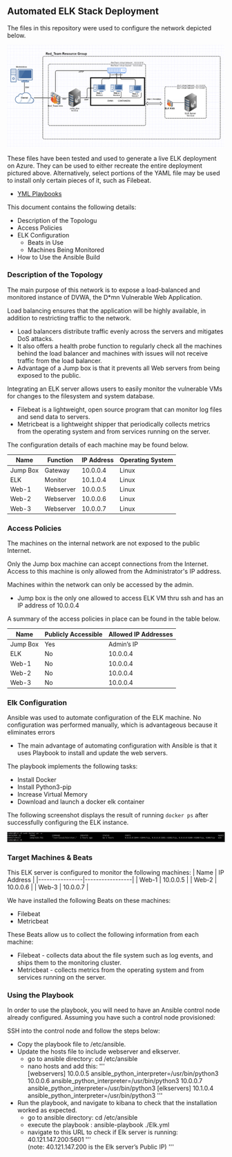 ## Automated ELK Stack Deployment

The files in this repository were used to configure the network depicted below.

![TEST!](Diagrams/Cloud_Network.png)

These files have been tested and used to generate a live ELK deployment on Azure. They can be used to either recreate the entire deployment pictured above. Alternatively, select portions of the YAML file may be used to install only certain pieces of it, such as Filebeat.

  - [YML Playbooks](https://github.com/Zronalmario/Project_13/tree/main/Ansible_Playbooks)

This document contains the following details:
- Description of the Topologu
- Access Policies
- ELK Configuration
  - Beats in Use
  - Machines Being Monitored
- How to Use the Ansible Build


### Description of the Topology

The main purpose of this network is to expose a load-balanced and monitored instance of DVWA, the D*mn Vulnerable Web Application.

Load balancing ensures that the application will be highly available, in addition to restricting traffic to the network.
-  Load balancers distribute traffic evenly across the servers and mitigates DoS attacks.
- It also offers a health probe function to regularly check all the machines behind the load balancer and machines with issues will not receive traffic from the load balancer.
- Advantage of a Jump box is that it prevents all Web servers from being exposed to the public. 


Integrating an ELK server allows users to easily monitor the vulnerable VMs for changes to the filesystem and system database.

- Filebeat is a lightweight, open source program that can monitor log files and send data to servers.
- Metricbeat is a lightweight shipper that periodically collects metrics from the operating system and from services running on the server. 


The configuration details of each machine may be found below.

| Name     | Function | IP Address | Operating System |
|----------|----------|------------|------------------|
| Jump Box | Gateway  | 10.0.0.4   | Linux            |
| ELK      | Monitor  | 10.1.0.4   | Linux            |
| Web-1    | Webserver| 10.0.0.5   | Linux            |
| Web-2    | Webserver| 10.0.0.6   | Linux            |
| Web-3    | Webserver| 10.0.0.7   | Linux            |
### Access Policies

The machines on the internal network are not exposed to the public Internet. 

Only the Jump box machine can accept connections from the Internet. Access to this machine is only allowed from the Administrator's IP address.

Machines within the network can only be accessed by the admin.
-  Jump box is the only one allowed to access ELK VM thru ssh and has an IP address of  10.0.0.4

A summary of the access policies in place can be found in the table below.

| Name     | Publicly Accessible | Allowed IP Addresses |
|----------|---------------------|----------------------|
| Jump Box |      Yes            |    Admin’s IP        |
|   ELK    |      No             |     10.0.0.4         |
|   Web-1  |      No             |     10.0.0.4         |
|   Web-2  |      No             |     10.0.0.4         |
|   Web-3  |      No             |     10.0.0.4         |

### Elk Configuration

Ansible was used to automate configuration of the ELK machine. No configuration was performed manually, which is advantageous because it eliminates errors

- The main advantage of automating configuration with Ansible is that it uses Playbook to install and update the web servers.


The playbook implements the following tasks:

- Install Docker 
- Install Python3-pip
- Increase Virtual Memory
- Download and launch a docker elk container


The following screenshot displays the result of running `docker ps` after successfully configuring the ELK instance.

![Test](Images/docker.png)


### Target Machines & Beats

This ELK server is configured to monitor the following machines:
|     Name       |    IP Address   |
|----------------|-----------------|
|     Web-1      |    10.0.0.5     |
|     Web-2      |    10.0.0.6     |
|     Web-3      |    10.0.0.7     |


We have installed the following Beats on these machines:
- Filebeat
- Metricbeat


These Beats allow us to collect the following information from each machine:
- Filebeat - collects data about the file system such as log events, and ships them to the monitoring cluster.
- Metricbeat - collects metrics from the operating system and from services running on the server. 
 

### Using the Playbook
In order to use the playbook, you will need to have an Ansible control node already configured. Assuming you have such a control node provisioned: 

SSH into the control node and follow the steps below:
- Copy the playbook file to /etc/ansible.
- Update the hosts file to include webserver and elkserver.
    - go to ansible directory: cd /etc/ansible
    - nano hosts and add this:
'''      
       [webservers]
         10.0.0.5 ansible_python_interpreter=/usr/bin/python3
         10.0.0.6 ansible_python_interpreter=/usr/bin/python3
         10.0.0.7 ansible_python_interpreter=/usr/bin/python3
       [elkservers]
	 10.1.0.4 ansible_python_interpreter=/usr/bin/python3
'''
- Run the playbook, and navigate to kibana to check that the installation worked as expected.
	- go to ansible directory: cd /etc/ansible
	- execute the playbook : ansible-playbook ./Elk.yml
	- navigate to this URL to check if Elk server is running: 40.121.147.200:5601 
'''            
       (note: 40.121.147.200 is the Elk server’s Public IP)
'''

